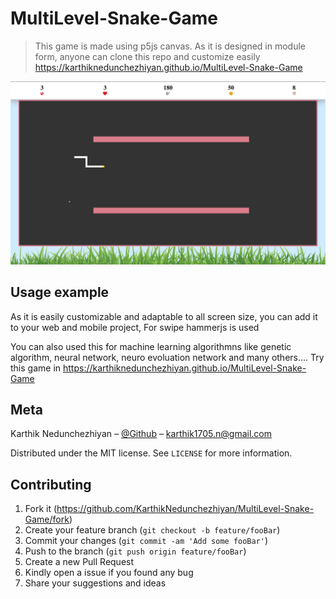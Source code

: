 # MultiLevel-Snake-Game
> This game is made using p5js canvas. As it is designed in module form, anyone can clone this repo and customize easily https://karthiknedunchezhiyan.github.io/MultiLevel-Snake-Game

![](src/images/screenshot.png)

## Usage example

As it is easily customizable and adaptable to all screen size, you can add it to your web and mobile project,
For swipe hammerjs is used

You can also used this for machine learning algorithmns like genetic algorithm, neural network, neuro evoluation network and many others....
Try this game in https://karthiknedunchezhiyan.github.io/MultiLevel-Snake-Game

## Meta

Karthik Nedunchezhiyan – [@Github](https://github.com/KarthikNedunchezhiyan) – karthik1705.n@gmail.com

Distributed under the MIT license. See ``LICENSE`` for more information.


## Contributing

1. Fork it (<https://github.com/KarthikNedunchezhiyan/MultiLevel-Snake-Game/fork>)
2. Create your feature branch (`git checkout -b feature/fooBar`)
3. Commit your changes (`git commit -am 'Add some fooBar'`)
4. Push to the branch (`git push origin feature/fooBar`)
5. Create a new Pull Request
6. Kindly open a issue if you found any bug
7. Share your suggestions and ideas
